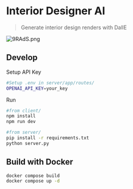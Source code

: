 # Interior Designer AI
>Generate interior design renders with DallE

![9RAdS.png](https://cdn.kevingil.com/screenshot_interior_designer.png)



## Develop

Setup API Key

```sh
#Setup .env in server/app/routes/
OPENAI_API_KEY=your_key
```

Run

```sh
#from client/
npm install
npm run dev

#from server/ 
pip install -r requirements.txt
python server.py
```


## Build with Docker
```sh
docker compose build
docker compose up -d
```
